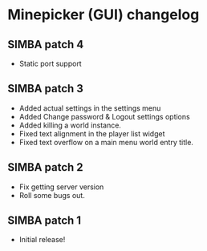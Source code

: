 # Minepicker (GUI) changelog

## SIMBA patch 4

- Static port support

## SIMBA patch 3

- Added actual settings in the settings menu
- Added Change password & Logout settings options
- Added killing a world instance.
- Fixed text alignment in the player list widget
- Fixed text overflow on a main menu world entry title.

## SIMBA patch 2

- Fix getting server version
- Roll some bugs out.

## SIMBA patch 1

- Initial release!